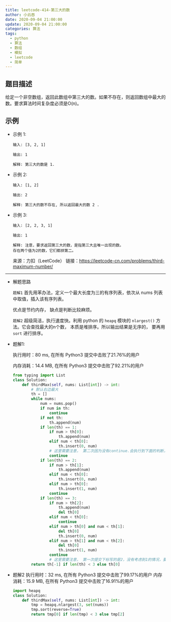 ```yaml
---
title: leetcode-414-第三大的数
author: 小云吞
date: 2020-09-04 21:00:00
update: 2020-09-04 21:00:00
categories: 算法
tags: 
  - python
  - 算法
  - 数组
  - 模拟
  - leetcode
  - 简单
---
```


## 题目描述

给定一个非空数组，返回此数组中第三大的数。如果不存在，则返回数组中最大的数。要求算法时间复杂度必须是O(n)。


## 示例
- 示例 1:
    ```
    输入: [3, 2, 1]

    输出: 1

    解释: 第三大的数是 1.
    ```
- 示例 2:
    ```
    输入: [1, 2]

    输出: 2

    解释: 第三大的数不存在, 所以返回最大的数 2 .
    ```
- 示例 3:
    ```
    输入: [2, 2, 3, 1]

    输出: 1

    解释: 注意，要求返回第三大的数，是指第三大且唯一出现的数。
    存在两个值为2的数，它们都排第二。
    ```

    来源：力扣（LeetCode）
    链接：https://leetcode-cn.com/problems/third-maximum-number/
    

---
- 解题思路

  `题解1` 首先用苯办法，定义一个最大长度为三的有序列表，依次从 nums 列表中取值，插入该有序列表。

    优点是节约内存， 缺点是判断比较麻烦。
    
  `题解2` 超级简洁，执行速度快。利用 python 的 `heapq` 模块的 `nlargest()` 方法。它会查找最大的n个数， 本质是堆排序。所以输出结果是无序的， 要再用 `sort` 进行排序。 

- 题解1:

    执行用时：80 ms, 在所有 Python3 提交中击败了21.76%的用户
    
    内存消耗：14.4 MB, 在所有 Python3 提交中击败了92.21%的用户

    ```python
    from typing import List
    class Solution:
        def thirdMax(self, nums: List[int]) -> int:
            # 默认右边最大
            th = []
            while nums:
                num = nums.pop()
                if num in th:
                    continue
                if not th:
                    th.append(num)
                if len(th) == 1:
                    if num > th[0]:
                        th.append(num)
                    elif num < th[0]:
                        th.insert(0, num)
                    # 这里需要注意， 第二次因为没有continue.会执行到下面的判断，低级错误。
                    continue
                if len(th) == 2:
                    if num > th[1]:
                        th.append(num)
                    elif num < th[0]:
                        th.insert(0, num)
                    elif num > th[0]:
                        th.insert(1, num)
                    continue
                if len(th) == 3:
                    if num > th[2]:
                        th.append(num)
                        del th[0]
                    elif num < th[0]:
                        continue
                    elif num > th[0] and num < th[1]:
                        del th[0]
                        th.insert(0, num)
                    elif num > th[1] and num < th[2]:
                        del th[0]
                        th.insert(1, num)
                    continue
                    # 这里需要注意， 第一次提交下标写的是2，没有考虑到1的情况，要用反向索引-1
            return th[-1] if len(th) < 3 else th[0]
    ```
- 题解2
 执行用时：32 ms, 在所有 Python3 提交中击败了99.17%的用户
 内存消耗：15.9 MB, 在所有 Python3 提交中击败了16.91%的用户
	```python
	import heapq
	class Solution:
	    def thirdMax(self, nums: List[int]) -> int:
	        tmp = heapq.nlargest(3, set(nums))
	        tmp.sort(reverse=True)
	        return tmp[0] if len(tmp) < 3 else tmp[2]
	```